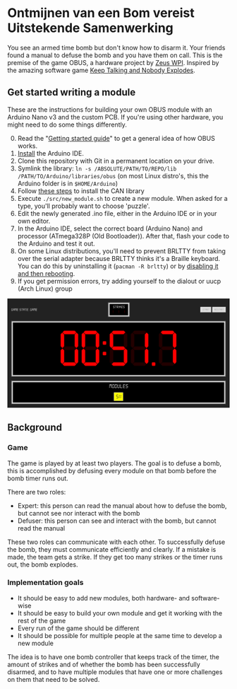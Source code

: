 # Ontmijnen van een Bom vereist Uitstekende Samenwerking

You see an armed time bomb but don't know how to disarm it. Your friends found a manual to defuse the bomb and you have them on call. This is the premise of the game OBUS, a hardware project by [Zeus WPI](https://zeus.ugent.be). Inspired by the amazing software game [Keep Talking and Nobody Explodes](https://www.keeptalkinggame.com/).

## Get started writing a module

These are the instructions for building your own OBUS module with an Arduino Nano v3 and the custom PCB. If
you're using other hardware, you might need to do some things differently.

0. Read the "[Getting started guide](docs/GETTING_STARTED.md)" to get a general idea of how OBUS works.
1. [Install](https://www.arduino.cc/en/Guide/#install-the-arduino-desktop-ide) the Arduino IDE.
2. Clone this repository with Git in a permanent location on your drive.
3. Symlink the library: `ln -s /ABSOLUTE/PATH/TO/REPO/lib /PATH/TO/Arduino/libraries/obus`
  (on most Linux distro's, this the Arduino folder is in `$HOME/Arduino`)
4. Follow [these steps](https://github.com/autowp/arduino-mcp2515/#software-usage) to install the CAN library
5. Execute `./src/new_module.sh` to create a new module. When asked for a type, you'll probably want to choose 'puzzle'.
6. Edit the newly generated .ino file, either in the Arduino IDE or in your own editor.
7. In the Arduino IDE, select the correct board (Arduino Nano) and processor (ATmega328P (Old Bootloader)). After that,
   flash your code to the Arduino and test it out.
8. On some Linux distributions, you'll need to prevent BRLTTY from taking over the serial adapter because BRLTTY thinks it's a Braille keyboard. You can do this by uninstalling it (`pacman -R brltty`) or by [disabling it and then rebooting](https://unix.stackexchange.com/questions/670636/unable-to-use-usb-dongle-based-on-usb-serial-converter-chip).
9. If you get permission errors, try adding yourself to the dialout or uucp (Arch Linux) group

![A screenshot of the OBUS controller web page, showing a countdown timer, a list of connected modules and the strikes](docs/images/controller/controller_screenshot.png)

## Background
### Game

The game is played by at least two players. The goal is to defuse a bomb,
this is accomplished by defusing every module on that bomb before the bomb
timer runs out.

There are two roles:

- Expert: this person can read the manual about how to defuse the bomb, but cannot see nor interact with the bomb
- Defuser: this person can see and interact with the bomb, but cannot read the manual

These two roles can communicate with each other. To successfully defuse the bomb, they must
communicate efficiently and clearly. If a mistake is made, the team gets a strike.
If they get too many strikes or the timer runs out, the bomb explodes.

### Implementation goals

- It should be easy to add new modules, both hardware- and software-wise
- It should be easy to build your own module and get it working with the rest of the game
- Every run of the game should be different
- It should be possible for multiple people at the same time to develop a new module

The idea is to have one bomb controller that keeps track of the timer, the amount of strikes and of whether
the bomb has been successfully disarmed, and to have multiple modules that have one or more challenges on them
that need to be solved.
